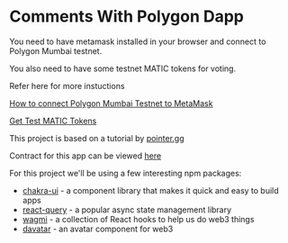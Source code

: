 # Comments With Polygon Dapp
You need to have metamask installed in your browser and connect to Polygon Mumbai testnet. 

You also need to have some testnet MATIC tokens for voting. 

Refer here for more instuctions 

[How to connect Polygon Mumbai Testnet to MetaMask](https://medium.com/stakingbits/how-to-connect-polygon-mumbai-testnet-to-metamask-fc3487a3871f)

[Get Test MATIC Tokens](https://faucet.polygon.technology/)

This project is based on a tutorial by [pointer.gg](https://www.pointer.gg/tutorials/create-a-web3-forum-with-polygon/1cb8f005-08f4-48a2-9d82-cd963e16f7f1)

Contract for this app can be viewed [here](https://mumbai.polygonscan.com/address/0xA833a306FAf28BBF044743e76718C42050b89a47)

For this project we'll be using a few interesting npm packages:
- [chakra-ui](https://chakra-ui.com/guides/first-steps) - a component library that makes it quick and easy to build apps
- [react-query](https://react-query.tanstack.com/) - a popular async state management library
- [wagmi](https://github.com/tmm/wagmi) - a collection of React hooks to help us do web3 things
- [davatar](https://www.npmjs.com/package/@davatar/react) - an avatar component for web3
